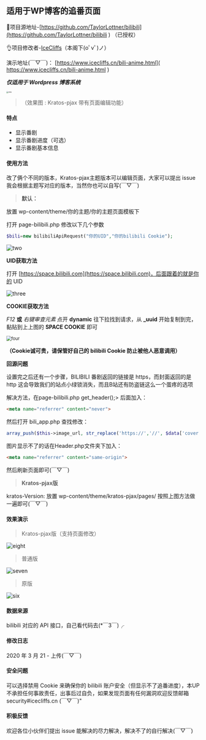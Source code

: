 ## 适用于WP博客的追番页面

💖项目源地址-[https://github.com/TaylorLottner/bilibili](https://github.com/TaylorLottner/bilibili ) （已授权）

👌项目修改者-[IceCliffs](https://www.icecliffs.cn)（本阁下(oﾟvﾟ)ノ）

演示地址(￣▽￣)： [https://www.icecliffs.cn/bili-anime.html]( https://www.icecliffs.cn/bili-anime.html ) 

***仅适用于 Wordpress 博客系统***

<img src="https://github.com/icecliffs/bilibili_anime/blob/master/Images/one1.png" alt="one" style="zoom:33%;" />

> （效果图 : Kratos-pjax 带有页面编辑功能）

#### 特点

- 显示番剧
- 显示番剧进度（可选）
- 显示番剧基本信息

#### 使用方法

改了俩个不同的版本，Kratos-pjax主题版本可以编辑页面，大家可以提出 issue 我会根据主题写对应的版本，当然你也可以自写(￣▽￣)

> **默认：**

放置 wp-content/theme/你的主题/你的主题页面模板下

打开 page-bilibili.php 修改以下几个参数

```php
$bili=new bilibiliApiRequest("你的UID","你的bilibili Cookie");
```

![two](https://github.com/icecliffs/bilibili_anime/blob/master/Images/two.png)

**UID获取方法**

打开 [https://space.bilibili.com](https://space.bilibili.com)，后面跟着的就是你的 UID

![three](https://github.com/icecliffs/bilibili_anime/blob/master/Images/three.png)

**COOKIE获取方法**

*F12* **或** *右键审查元素*  点开 **dynamic** 往下拉找到请求，从 **_uuid** 开始复制到完，黏贴到上上图的 **SPACE COOKIE** 即可

<img src="https://github.com/icecliffs/bilibili_anime/blob/master/Images/four.png" alt="four" style="zoom:80%;" />

**（Cookie诚可贵，请保管好自己的 bilibili Cookie 防止被他人恶意调用）**

**回源问题**

设置完之后还有一个步骤，BILIBILI 番剧返回的链接是 https，而封面返回的是 http 这会导致我们的站点小绿锁消失，而且B站还有防盗链这么一个蛋疼的选项

解决方法，在page-bilibili.php get_header();> 后面加入：
```html
<meta name="referrer" content="never">
```
然后打开 bili_app.php 查找修改：
```php
array_push($this->image_url, str_replace('https://','//', $data['cover']));
```

图片显示不了的话在Header.php文件夹下加入：
```html
<meta name="referrer" content="same-origin">
```
然后刷新页面即可(￣▽￣)

> **Kratos-pjax版**

kratos-Version: 放置 wp-content/theme/kratos-pjax/pages/ 按照上图方法做一遍即可(￣▽￣)

#### 效果演示

> Kratos-pjax版（支持页面修改）

![eight](https://github.com/icecliffs/bilibili_anime/blob/master/Images/eight.png)

> 普通版

![seven](https://github.com/icecliffs/bilibili_anime/blob/master/Images/seven.png)

> 原版

![six](https://github.com/icecliffs/bilibili_anime/blob/master/Images/six.png)

#### 数据来源

bilibili 对应的 API 接口，自己看代码去(*￣3￣)╭

#### 修改日志

2020 年 3 月 21 - 上传(￣▽￣)

#### 安全问题

可以选择禁用 Cookie 来确保你的 bilibili 账户安全（但显示不了追番进度），本UP不承担任何事故责任，出事后过自负，如果发现页面有任何漏洞欢迎反馈邮箱 security#icecliffs.cn (￣▽￣)"

#### 积极反馈

欢迎各位小伙伴们提出 issue 能解决的尽力解决，解决不了的自行解决(￣▽￣)
